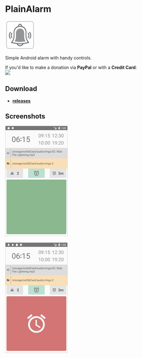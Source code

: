 
# PlainAlarm

![Icon](_img/icon3.png)

Simple Android alarm with handy controls.

If you'd like to make a donation via **PayPal** or with a **Credit Card**:  
<a href="https://www.paypal.com/donate/?cmd=_s-xclick&hosted_button_id=4U6VKXLGU6LLU&source=url&locale.x=en_US"><img src="https://i.postimg.cc/2jXPm7TJ/btn-donate-2.png"></a>

## Download

- [**releases**](https://github.com/mortalis13/PlainAlarm-Android/releases)

## Screenshots

![Image_1](_img/plainalarm-1_2.png)<br><br>
![Image_2](_img/plainalarm-2_2.png)<br>

